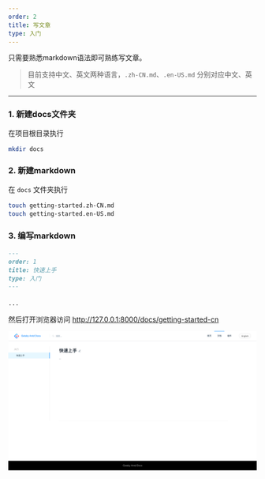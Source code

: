 ```yaml
---
order: 2
title: 写文章
type: 入门
---
```


只需要熟悉markdown语法即可熟练写文章。

> 目前支持中文、英文两种语言，`.zh-CN.md`、`.en-US.md` 分别对应中文、英文

---

### 1. 新建docs文件夹

在项目根目录执行

```bash
mkdir docs
```

### 2. 新建markdown

在 `docs` 文件夹执行

```bash
touch getting-started.zh-CN.md
touch getting-started.en-US.md
```

### 3. 编写markdown

```markdown
---
order: 1
title: 快速上手
type: 入门
---

...

```

然后打开浏览器访问 http://127.0.0.1:8000/docs/getting-started-cn

![writing-articles-zh screenshot](./screenshots/writing-articles-zh.png)
